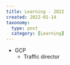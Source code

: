 ```yaml
---
title: Learning - 2022
created: 2022-01-14
taxonomy:
  type: post
  category: [Learning]
---
```


* GCP
    * Traffic director
